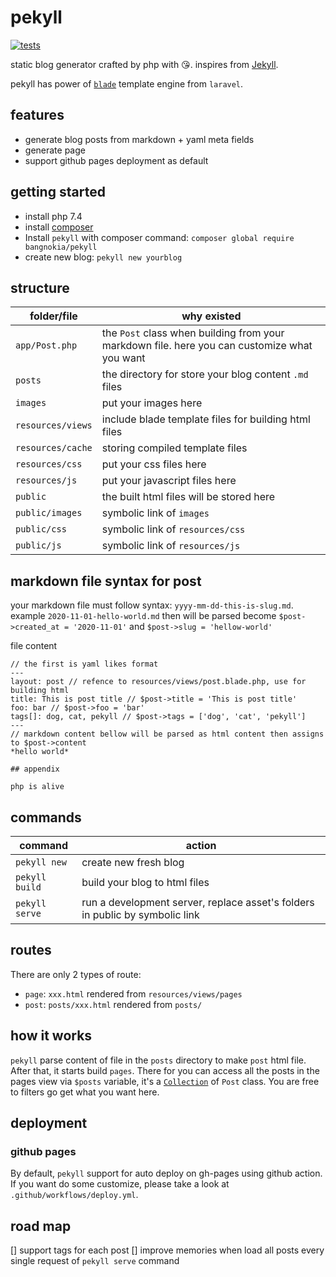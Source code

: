 # pekyll

[![tests](https://github.com/bangnokia/pekyll/workflows/Run%20test/badge.svg)](https://github.com/bangnokia/pekyll/actions)


static blog generator crafted by php with 😘. inspires from [Jekyll](https://jekyllrb.com).

pekyll has power of [`blade`](https://laravel.com/docs/8.x/blade) template engine from `laravel`.

## features

- generate blog posts from markdown + yaml meta fields
- generate page
- support github pages deployment as default


## getting started

- install php 7.4
- install [composer](https://getcomposer.org/download/)
- Install `pekyll` with composer command: `composer global require bangnokia/pekyll`
- create new blog: `pekyll new yourblog`

## structure

| folder/file       | why existed       |
|-------------------|-------------------|
| `app/Post.php`    | the `Post` class when building from your markdown file. here you can customize what you want |
| `posts`           | the directory for store your blog content `.md` files |
| `images`          | put your images here |
| `resources/views` | include blade template files for building html files |
| `resources/cache` | storing compiled template files |
| `resources/css`   | put your css files here |
| `resources/js`    | put your javascript files here |
| `public`          | the built html files will be stored here |
| `public/images`   | symbolic link of `images` |
| `public/css`      | symbolic link of `resources/css` |
| `public/js`       | symbolic link of `resources/js` |

## markdown file syntax for post

your markdown file must follow syntax: `yyyy-mm-dd-this-is-slug.md`. example `2020-11-01-hello-world.md` then will be parsed become `$post->created_at = '2020-11-01'` and `$post->slug = 'hellow-world'`

file content

```
// the first is yaml likes format
---
layout: post // refence to resources/views/post.blade.php, use for building html
title: This is post title // $post->title = 'This is post title'
foo: bar // $post->foo = 'bar'
tags[]: dog, cat, pekyll // $post->tags = ['dog', 'cat', 'pekyll']
---
// markdown content bellow will be parsed as html content then assigns to $post->content
*hello world*

## appendix

php is alive
```

## commands

| command          | action           |
|------------------|------------------|
| `pekyll new`     | create new fresh blog |
| `pekyll build`   | build your blog to html files |
| `pekyll serve`   | run a development server, replace asset's folders in public by symbolic link |

## routes

There are only 2 types of route:
- `page`: `xxx.html` rendered from `resources/views/pages`
- `post`: `posts/xxx.html` rendered from `posts/`

## how it works

`pekyll` parse content of file in the `posts` directory to make `post` html file. After that, it starts build `pages`. There for you can access all the posts in the pages view via `$posts` variable, it's a [`Collection`](https://laravel.com/docs/8.x/collections#introduction) of `Post` class. You are free to filters go get what you want here.

## deployment

### github pages

By default, `pekyll` support for auto deploy on gh-pages using github action. If you want do some customize, please take a look at `.github/workflows/deploy.yml`.

## road map

[] support tags for each post
[] improve memories when load all posts every single request of  `pekyll serve` command
